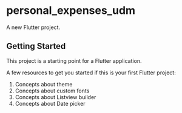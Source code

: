 # personal_expenses_udm

A new Flutter project.

## Getting Started

This project is a starting point for a Flutter application.

A few resources to get you started if this is your first Flutter project:

1. Concepts about theme
2. Concepts about custom fonts
3. Concepts about Listview builder
4. Concepts about Date picker
